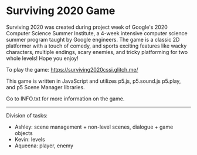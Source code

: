 # Surviving 2020 Game

Surviving 2020 was created during project week of Google's 2020 Computer Science Summer Institute, a 4-week intensive
computer science summer program taught by Google engineers. The game is a classic 2D platformer with a touch of comedy, and 
sports exciting features like wacky characters, multiple endings, scary enemies, and tricky platforming for two whole levels!
Hope you enjoy!

To play the game: https://surviving2020cssi.glitch.me/

This game is written in JavaScript and utilizes p5.js, p5.sound.js p5.play, and p5 Scene Manager libraries.

Go to INFO.txt for more information on the game.

_______________________

Division of tasks:
- Ashley: scene management + non-level scenes, dialogue + game objects
- Kevin: levels
- Aqueena: player, enemy
